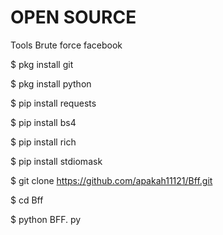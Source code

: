 # OPEN SOURCE
Tools Brute force facebook

$ pkg install git

$ pkg install python

$ pip install requests

$ pip install bs4

$ pip install rich

$ pip install stdiomask

$ git clone https://github.com/apakah11121/Bff.git

$ cd Bff

$ python BFF. py

